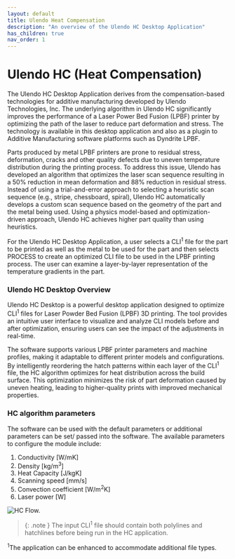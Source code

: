 ```yaml
---
layout: default
title: Ulendo Heat Compensation
description: "An overview of the Ulendo HC Desktop Application"
has_children: true
nav_order: 1
---
```


# Ulendo HC (Heat Compensation)
The Ulendo HC Desktop Application derives from the compensation-based technologies for
additive manufacturing developed by Ulendo Technologies, Inc. The underlying algorithm in
Ulendo HC significantly improves the performance of a Laser Power Bed Fusion (LPBF) printer
by optimizing the path of the laser to reduce part deformation and stress. The technology is
available in this desktop application and also as a plugin to Additive Manufacturing software
platforms such as Dyndrite LPBF.

Parts produced by metal LPBF printers are prone to residual stress, deformation, cracks and
other quality defects due to uneven temperature distribution during the printing process. To
address this issue, Ulendo has developed an algorithm that optimizes the laser scan sequence
resulting in a 50% reduction in mean deformation and 88% reduction in residual stress. Instead
of using a trial-and-error approach to selecting a heuristic scan sequence (e.g., stripe,
chessboard, spiral), Ulendo HC automatically develops a custom scan sequence based on the
geometry of the part and the metal being used. Using a physics model-based and optimization-
driven approach, Ulendo HC achieves higher part quality than using heuristics.

For the Ulendo HC Desktop Application, a user selects a CLI<sup>1</sup> file for the part to be printed as
well as the metal to be used for the part and then selects PROCESS to create an optimized CLI
file to be used in the LPBF printing process. The user can examine a layer-by-layer
representation of the temperature gradients in the part.

### Ulendo HC Desktop Overview
Ulendo HC Desktop is a powerful desktop application designed to optimize CLI<sup>1</sup> files for Laser
Powder Bed Fusion (LPBF) 3D printing. The tool provides an intuitive user interface to visualize
and analyze CLI models before and after optimization, ensuring users can see the impact of the
adjustments in real-time.

The software supports various LPBF printer parameters and machine profiles, making it
adaptable to different printer models and configurations. By intelligently reordering the hatch
patterns within each layer of the CLI<sup>1</sup> file, the HC algorithm optimizes for heat distribution across
the build surface. This optimization minimizes the risk of part deformation caused by uneven
heating, leading to higher-quality prints with improved mechanical properties.

### HC algorithm parameters
The software can be used with the default parameters or additional parameters can be set/
passed into the software. The available parameters to configure the module include:

  1.  Conductivity [W/mK]
  2.  Density [kg/m<sup>3</sup>]
  3.  Heat Capacity [J/kgK]
  4.  Scanning speed [mm/s]
  5.  Convection coefficient [W/m<sup>2</sup>K]        
  6.  Laser power [W]


![HC Flow.](https://s2aulendo.github.io/HC-HeatCompensation-Docs/assets/images/ulendo-hc-app-flow.png)

> {: .note }
  The input CLI<sup>1</sup> file should contain both polylines and hatchlines before being run in the HC application.

  <sup>1</sup>The application can be enhanced to accommodate additional file types.